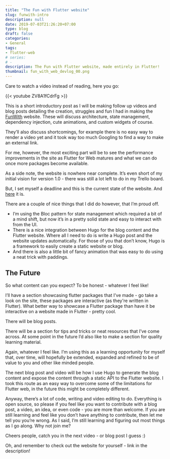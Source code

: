 ```yaml
---
title: "The Fun with Flutter website"
slug: funwith-intro
description: null
date: 2019-07-03T21:26:20+07:00
type: blog
draft: false
categories:
- General
tags:
- flutter-web
# series:
# -
description: The Fun with Flutter website, made entirely in Flutter!
thumbnail: fun_with_web_devlog_00.png
---
```


Care to watch a video instead of reading, here you go:

{{< youtube ZV8A1fCdrFg >}}

This is a short introductory post as I will be making follow up videos and blog posts detailing the creation, struggles and fun I had in making the [FunWith](https://www.funwith.app) website. These will discuss architecture, state management, dependency injection, cute animations, and custom widgets of course. 

They’ll also discuss shortcomings, for example there is no easy way to render a video yet and it took way too much Googling to find a way to make an external link.

For me, however, the most exciting part will be to see the performance improvements in the site as Flutter for Web matures and what we can do once more packages become available.

As a side note, the website is nowhere near complete. It’s even short of my initial vision for version 1.0 - there was still a lot left to do in my Trello board.

But, I set myself a deadline and this is the current state of the website. And [here](https://www.funwith.app) it is.

There are a couple of nice things that I did do however, that I’m proud off.

* I’m using the Bloc pattern for state management which required a bit of a mind shift, but now it’s in a pretty solid state and easy to interact with from the UI.
* There is a nice integration between Hugo for the blog content and the Flutter website. Where all I need to do is write a Hugo post and the website updates automatically. For those of you that don’t know, Hugo is a framework to easily create a static website or blog.
* And there is also a little bit of fancy animation that was easy to do using a neat trick with paddings.

## The Future

So what content can you expect? To be honest - whatever I feel like!

I’ll have a section showcasing flutter packages that I’ve made - go take a look on the site, these packages are interactive (as they're written in Flutter). What better way to showcase a Flutter package than have it be interactive on a website made in Flutter - pretty cool.

There will be blog posts.

There will be a section for tips and tricks or neat resources that I’ve come across. At some point in the future I’d also like to make a section for quality learning material.

Again, whatever I feel like. I’m using this as a learning opportunity for myself that, over time, will hopefully be extended, expanded and refined to be of value to you and other like minded people.

The next blog post and video will be how I use Hugo to generate the blog content and expose the content through a static API to the Flutter website. I took this route as an easy way to overcome some of the limitations for Flutter web, in the future this might be completely different.

Anyway, there’s a lot of code, writing and video editing to do. Everything is open source, so please if you feel like you want to contribute with a blog post, a video, an idea, or even code - you are more than welcome. If you are still learning and feel like you don’t have anything to contribute, then let me tell you you’re wrong. As I said, I’m still learning and figuring out most things as I go along. Why not join me?

Cheers people, catch you in the next video - or blog post I guess :)

Oh, and remember to check out the website for yourself - link in the description!